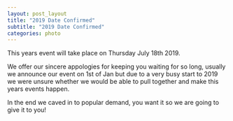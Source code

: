 ```yaml
---
layout: post_layout
title: "2019 Date Confirmed"
subtitle: "2019 Date Confirmed"
categories: photo
---
```


This years event will take place on Thursday July 18th 2019.

We offer our sincere appologies for keeping you waiting for so long, usually we announce our event on 1st of Jan but due to a very busy start to 2019 we were unsure whether we would be able to pull together and make this years events happen.

In the end we caved in to popular demand, you want it so we are going to give it to you! 

